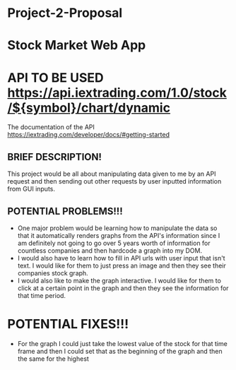 # Project-2-Proposal
# Stock Market Web App
# API TO BE USED https://api.iextrading.com/1.0/stock/${symbol}/chart/dynamic
The documentation of the API https://iextrading.com/developer/docs/#getting-started
## BRIEF DESCRIPTION! 
This project would be all about manipulating data given to me by an API request and then sending out other requests by user inputted information from GUI inputs. 

## POTENTIAL PROBLEMS!!!
+ One major problem would be learning how to manipulate the data so that it automatically renders graphs from the API's information since I am definitely not going to go over 5 years worth of information for countless companies and then hardcode a graph into my DOM. 
+ I would also have to learn how to fill in API urls with user input that isn't text. I would like for them to just press an image and then they see their companies stock graph. 
+ I would also like to make the graph interactive. I would like for them to click at a certain point in the graph and then they see the information for that time period.

# POTENTIAL FIXES!!!
+ For the graph I could just take the lowest value of the stock for that time frame and then I could set that as the beginning of the graph and then the same for the highest